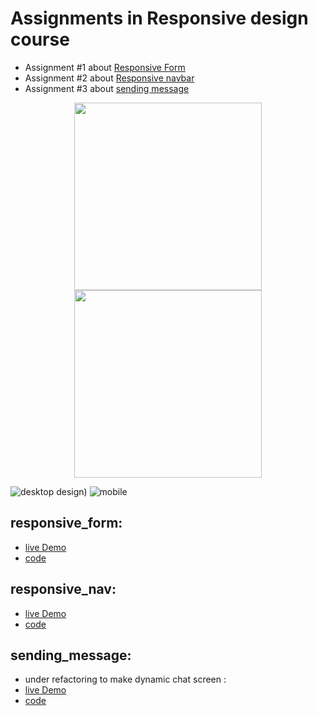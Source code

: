 # Assignments in Responsive design course 

- Assignment #1 about [Responsive Form](#responsive_form)
- Assignment #2 about [Responsive navbar](#responsive_nav)
- Assignment #3 about [sending message](#sending_message)

<p align="center">
  <img src="[https://user-images.githubusercontent.com/78083890/209195958-76bea4c7-cfc2-478a-bab8-7485c53ea796.png](https://user-images.githubusercontent.com/97320765/209518550-e68e9e04-068b-4308-9b64-862fc24fce9e.png)" width="300px">
  <img src="https://user-images.githubusercontent.com/78083890/209195948-964a4f76-46b8-49c7-8b66-b5bb2e071716.png" width="300px">
<p>
 
 ![desktop design)](https://user-images.githubusercontent.com/97320765/209518550-e68e9e04-068b-4308-9b64-862fc24fce9e.png)
![mobile](https://user-images.githubusercontent.com/97320765/209518696-141e02f4-8ff6-44ac-adb3-1825d26879a9.png)

## responsive_form:
  - [live Demo](https://mohamedyahia831.github.io/ITI-Training/Responsive%20Web/Form/)
  - [code](https://github.com/MohamedYahia831/ITI-Training/blob/main/Responsive%20Web/Form/)
  
  
  ## responsive_nav:
  - [live Demo](https://mohamedyahia831.github.io/ITI-Training/Responsive%20Web/NavBar/index.html)
  - [code](https://github.com/MohamedYahia831/ITI-Training/blob/main/Responsive%20Web/NavBar/)


## sending_message:
  - under refactoring to make dynamic chat screen :
  - [live Demo](https://mohamedyahia831.github.io/ITI-Training/Responsive%20Web/InputMessage/index.html)
  - [code](https://github.com/MohamedYahia831/ITI-Training/blob/main/Responsive%20Web/InputMessage/)
